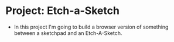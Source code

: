 # Project: Etch-a-Sketch

- In this project I'm going to build a browser version of something between a sketchpad and an Etch-A-Sketch.